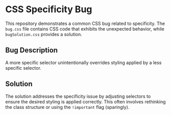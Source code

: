 # CSS Specificity Bug

This repository demonstrates a common CSS bug related to specificity. The `bug.css` file contains CSS code that exhibits the unexpected behavior, while `bugSolution.css` provides a solution.

## Bug Description
A more specific selector unintentionally overrides styling applied by a less specific selector.

## Solution
The solution addresses the specificity issue by adjusting selectors to ensure the desired styling is applied correctly.  This often involves rethinking the class structure or using the `!important` flag (sparingly).